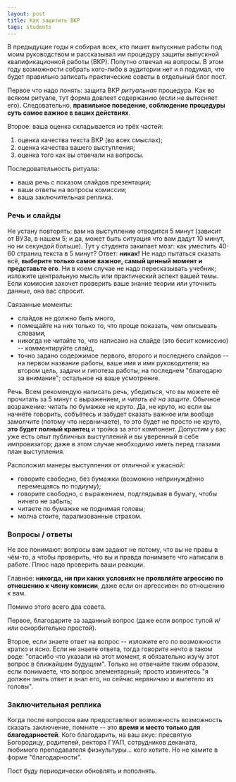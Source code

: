 ```yaml
---
layout: post
title: Как защитить ВКР
tags: students
---
```


В предыдущие годы я собирал всех, кто пишет выпускные работы под моим руководством и рассказывал им процедуру защиты выпускной квалификационной работы (ВКР). Попутно отвечал на вопросы. В этом году возможности собрать кого-либо в аудитории нет и я подумал, что будет правильно записать практические советы в отдельный блог пост. 

Первое что надо понять: защита ВКР _ритуальная_ процедура. Как во всяком ритуале, тут форма довлеет содержанию (если не вытесняет его). Следовательно, __правильное поведение, соблюдение процедуры суть самое важное в ваших действиях__. 

Второе: ваша оценка складывается из трёх частей:

1. оценка качества текста ВКР (во всех смыслах);
2. оценка качества вашего выступления; 
3. оценка того как вы отвечали на вопросы. 

Последовательность ритуала: 

- ваша речь с показом слайдов презентации;
- ваши ответы на вопросы комиссии;
- ваша заключительная реплика. 

### Речь и слайды

Не устану повторять: вам на выступление отводится 5 минут (зависит от ВУЗа, в нашем 5; и да, может быть ситуация что вам дадут 10 минут, но ни секундой больше). Тут у студента закипает мозг: как уместить 40-60 страниц текста  в 5 минут? Ответ: __никак!__ Не надо пытаться сказать всё, __выберите только самое важное, самый ценный момент и представьте его__. Ни в коем случае не надо пересказывать учебник; изложите центральную мысль или практический аспект вашей темы. Если комиссия захочет проверить ваше знание теории или уточнить данные, она вас спросит. 

Связанные моменты: 

- слайдов не должно быть много, 
- помещайте на них только то, что проще показать, чем описывать словами, 
- никогда не читайте то, что написано на слайде (это бесит комиссию) -- комментируйте слайд, 
- точно задано содержимое первого, второго и последнего слайдов -- на первом название работы, ваше имя и имя руководителя; на втором цель, задачи и гипотеза работы; на последнем "благодарю за внимание"; остальное на ваше усмотрение. 

Речь. Всем рекомендую написать речь, убедиться, что вы можете её прочитать за 5 минут с выражением, и _читать её на защите_. Обычное возражение: читать по бумажке не круто. Да, не круто, но если вы начнёте говорить, собъётесь и забудет сказать важное или вообще замолчите (потому что нервничаете), то это будет не просто не круто, __это будет полный крантец__ и тройка за этот компонент. Допустим у вас уже есть опыт публичных выступлений и вы уверенный в себе импровизатор; даже в этом случае необходимо иметь перед глазами план выступления. 

Расположил манеры выступления от отличной к ужасной:

- говорите свободно, без бумажки (возможно непринуждённо перемещаясь по подиуму);
- говорите свободно, с выражением, подглядывая в бумагу, чтобы ничего не забыть; 
- читаете по бумажке не поднимая головы; 
- молча стоите, парализованные страхом. 

### Вопросы / ответы

Не все понимают: вопросы вам задают не потому, что вы не правы в чём-то, а чтобы проверить, что вы и правда понимаете что написали в работе. Плюс надо проверить ваши реакции. 

Главное: __никогда, ни при каких условиях не проявляйте агрессию по отношению к члену комисии__, даже если он аргессивен по отношению к вам. 

Помимо этого всего два совета. 

Первое, благодарите за заданный вопрос (даже если вопрос тупой и/или оскорбительно простой). 

Второе, если знаете ответ на вопрос -- изложите его по возможности кратко и ясно. Если не знаете ответа, тогда говорите нечто в таком роде: "спасибо что указали на этот момент, я обязательно изучу этот вопрос в ближайшем будущем". Только не отвечайте таким образом, если понимаете, что вопрос элементарный; просто извинитесь "я должен знать ответ и знал его, но сейчас нервничаю и вылетело из головы". 

### Заключительная реплика 

Когда после вопросов вам предоставляют возможность возможность сказать заключение, помните -- это __время и место только для благодарностей__. Кого благодарить, на ваш вкус: пресвятую Богородицу, родителей, ректора ГУАП, сотрудников деканата, любимого преподавателя физкультуры... кого хотите. Но не хамите в форме "благодарности". 

Пост буду периодически обновлять и пополнять. 
